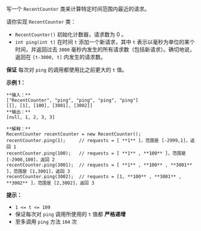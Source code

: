 写一个 `RecentCounter` 类来计算特定时间范围内最近的请求。

请你实现 `RecentCounter` 类：

  * `RecentCounter()` 初始化计数器，请求数为 0 。
  * `int ping(int t)` 在时间 `t` 添加一个新请求，其中 `t` 表示以毫秒为单位的某个时间，并返回过去 `3000` 毫秒内发生的所有请求数（包括新请求）。确切地说，返回在 `[t-3000, t]` 内发生的请求数。

**保证** 每次对 `ping` 的调用都使用比之前更大的 `t` 值。



**示例 1：**

    
    
    **输入：**
    ["RecentCounter", "ping", "ping", "ping", "ping"]
    [[], [1], [100], [3001], [3002]]
    **输出：**
    [null, 1, 2, 3, 3]
    
    **解释：**
    RecentCounter recentCounter = new RecentCounter();
    recentCounter.ping(1);     // requests = [ **1** ]，范围是 [-2999,1]，返回 1
    recentCounter.ping(100);   // requests = [ **1** , **100** ]，范围是 [-2900,100]，返回 2
    recentCounter.ping(3001);  // requests = [ **1** , **100** , **3001** ]，范围是 [1,3001]，返回 3
    recentCounter.ping(3002);  // requests = [1, **100** , **3001** , **3002** ]，范围是 [2,3002]，返回 3
    



**提示：**

  * `1 <= t <= 109`
  * 保证每次对 `ping` 调用所使用的 `t` 值都 **严格递增**
  * 至多调用 `ping` 方法 `104` 次

